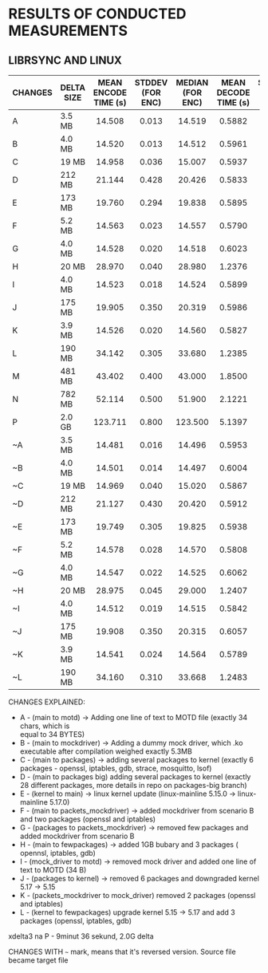 # RESULTS OF CONDUCTED MEASUREMENTS #


## LIBRSYNC AND LINUX ## 

| CHANGES | DELTA SIZE | MEAN ENCODE TIME (s) | STDDEV (FOR ENC) | MEDIAN (FOR ENC) | MEAN DECODE TIME (s) | STDDEV (FOR DEC) | MEDIAN (FOR DEC) |
| ---     |   ---      |       :---:          |       :---:      |       :---:      |       :---:          |       :---:      |       :---:      |
| A       |  3.5 MB    |        14.508        |      0.013       |      14.519      |         0.5882       |      0.020       |      0.585       |
| B       |  4.0 MB    |        14.520        |      0.013       |      14.512      |         0.5961       |      0.017       |      0.599       |
| C       |  19 MB     |        14.958        |      0.036       |      15.007      |         0.5937       |      0.045       |      0.590       |
| D       |  212 MB    |        21.144        |      0.428       |      20.426      |         0.5833       |      0.480       |      0.578       |
| E       |  173 MB    |        19.760        |      0.294       |      19.838      |         0.5895       |      0.310       |      0.586       |
| F       |  5.2 MB    |        14.563        |      0.023       |      14.557      |         0.5790       |      0.030       |      0.575       |
| G       |  4.0 MB    |        14.528        |      0.020       |      14.518      |         0.6023       |      0.018       |      0.600       |
| H       |  20 MB     |        28.970        |      0.040       |      28.980      |         1.2376       |      0.050       |      1.242       |
| I       |  4.0 MB    |        14.523        |      0.018       |      14.524      |         0.5899       |      0.025       |      0.584       |
| J       |  175 MB    |        19.905        |      0.350       |      20.319      |         0.5986       |      0.390       |      0.594       |
| K       |  3.9 MB    |        14.526        |      0.020       |      14.560      |         0.5827       |      0.026       |      0.579       |
| L       |  190 MB    |        34.142        |      0.305       |      33.680      |         1.2385       |      0.280       |      1.245       |
| M       |  481 MB    |        43.402        |      0.400       |      43.000      |         1.8500       |      0.390       |      1.843       |
| N       |  782 MB    |        52.114        |      0.500       |      51.900      |         2.1221       |      0.420       |      2.095       |
| P       |  2.0 GB    |       123.711        |      0.800       |     123.500      |         5.1397       |      0.720       |      5.110       |
| ~A      |  3.5 MB    |        14.481        |      0.016       |      14.496      |         0.5953       |      0.023       |      0.598       |
| ~B      |  4.0 MB    |        14.501        |      0.014       |      14.497      |         0.6004       |      0.020       |      0.597       |
| ~C      |  19 MB     |        14.969        |      0.040       |      15.020      |         0.5867       |      0.052       |      0.585       |
| ~D      |  212 MB    |        21.127        |      0.430       |      20.420      |         0.5912       |      0.460       |      0.587       |
| ~E      |  173 MB    |        19.749        |      0.305       |      19.825      |         0.5938       |      0.320       |      0.592       |
| ~F      |  5.2 MB    |        14.578        |      0.028       |      14.570      |         0.5808       |      0.035       |      0.579       |
| ~G      |  4.0 MB    |        14.547        |      0.022       |      14.525      |         0.6062       |      0.021       |      0.608       |
| ~H      |  20 MB     |        28.975        |      0.045       |      29.000      |         1.2407       |      0.062       |      1.238       |
| ~I      |  4.0 MB    |        14.512        |      0.019       |      14.515      |         0.5842       |      0.028       |      0.586       |
| ~J      |  175 MB    |        19.908        |      0.350       |      20.315      |         0.6057       |      0.400       |      0.601       |
| ~K      |  3.9 MB    |        14.541        |      0.024       |      14.564      |         0.5789       |      0.032       |      0.582       |
| ~L      |  190 MB    |        34.160        |      0.310       |      33.668      |         1.2483       |      0.300       |      1.242       |






CHANGES EXPLAINED:
* A - (main to motd) -> Adding one line of text to MOTD file (exactly 34 chars, which is    
	equal to 34 BYTES)
* B - (main to mockdriver) -> Adding a dummy mock driver, which .ko executable after compilation			 weighed exactly 5.3MB
* C - (main to packages) -> adding several packages to kernel (exactly 6 packages - openssl, iptables,
	gdb, strace, mosquitto, lsof)
* D - (main to packages big) adding several packages to kernel (exactly 28 different packages, 
	more details in repo on packages-big branch)
* E - (kernel to main) -> linux kernel update (linux-mainline 5.15.0 -> linux-mainline 5.17.0)
* F - (main to packets_mockdriver) -> added mockdriver from scenario B and two packages (openssl and 
	iptables)
* G - (packages to packets_mockdriver) -> removed few packages and added mockdriver from scenario B
* H - (main to fewpackages) -> added 1GB bubary and 3 packages ( opennsl, iptables, gdb)
* I - (mock_driver to motd) -> removed mock driver and added one line of text to MOTD (34 B)
* J - (packages to kernel) -> removed 6 packages and downgraded kernel 5.17 -> 5.15
* K -  (packets_mockdriver to mock_driver) removed 2 packages (openssl and iptables) 
* L - (kernel to fewpackages) upgrade kernel 5.15 -> 5.17 and add 3 packages (openssl, iptables, gdb)



xdelta3 na P - 9minut 36 sekund, 2.0G delta


CHANGES WITH `~` mark, means that it's reversed version. Source file became target file
